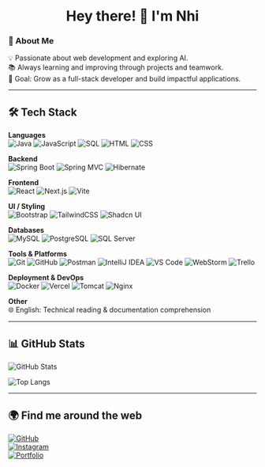 <h1 align="center">Hey there! 👋 I'm Nhi</h1>

### 🚀 About Me  
💡 Passionate about web development and exploring AI.  
📚 Always learning and improving through projects and teamwork.  
🎯 Goal: Grow as a full-stack developer and build impactful applications.  

---

## 🛠 Tech Stack  

**Languages**  
![Java](https://img.shields.io/badge/Java-ED8B00?style=for-the-badge&logo=openjdk&logoColor=white)
![JavaScript](https://img.shields.io/badge/JavaScript-F7DF1E?style=for-the-badge&logo=javascript&logoColor=black)
![SQL](https://img.shields.io/badge/SQL-336791?style=for-the-badge&logo=postgresql&logoColor=white)
![HTML](https://img.shields.io/badge/HTML5-E34F26?style=for-the-badge&logo=html5&logoColor=white)
![CSS](https://img.shields.io/badge/CSS3-1572B6?style=for-the-badge&logo=css3&logoColor=white)

**Backend**  
![Spring Boot](https://img.shields.io/badge/Spring_Boot-6DB33F?style=for-the-badge&logo=springboot&logoColor=white)
![Spring MVC](https://img.shields.io/badge/Spring%20MVC-6DB33F?style=for-the-badge&logo=spring&logoColor=white)
![Hibernate](https://img.shields.io/badge/Hibernate-59666C?style=for-the-badge&logo=hibernate&logoColor=white)

**Frontend**  
![React](https://img.shields.io/badge/React-20232A?style=for-the-badge&logo=react&logoColor=61DAFB)
![Next.js](https://img.shields.io/badge/Next.js-000000?style=for-the-badge&logo=nextdotjs&logoColor=white)
![Vite](https://img.shields.io/badge/Vite-646CFF?style=for-the-badge&logo=vite&logoColor=white)

**UI / Styling**  
![Bootstrap](https://img.shields.io/badge/Bootstrap-563D7C?style=for-the-badge&logo=bootstrap&logoColor=white)
![TailwindCSS](https://img.shields.io/badge/Tailwind_CSS-38B2AC?style=for-the-badge&logo=tailwind-css&logoColor=white)
![Shadcn UI](https://img.shields.io/badge/Shadcn_UI-black?style=for-the-badge&logo=radix-ui&logoColor=white)

**Databases**  
![MySQL](https://img.shields.io/badge/MySQL-4479A1?style=for-the-badge&logo=mysql&logoColor=white)
![PostgreSQL](https://img.shields.io/badge/PostgreSQL-316192?style=for-the-badge&logo=postgresql&logoColor=white)
![SQL Server](https://img.shields.io/badge/SQL%20Server-CC2927?style=for-the-badge&logo=microsoft-sql-server&logoColor=white)

**Tools & Platforms**  
![Git](https://img.shields.io/badge/Git-F05032?style=for-the-badge&logo=git&logoColor=white)
![GitHub](https://img.shields.io/badge/GitHub-181717?style=for-the-badge&logo=github&logoColor=white)
![Postman](https://img.shields.io/badge/Postman-FF6C37?style=for-the-badge&logo=postman&logoColor=white)
![IntelliJ IDEA](https://img.shields.io/badge/IntelliJ_IDEA-000000?style=for-the-badge&logo=intellij-idea&logoColor=white)
![VS Code](https://img.shields.io/badge/VS_Code-007ACC?style=for-the-badge&logo=visual-studio-code&logoColor=white)
![WebStorm](https://img.shields.io/badge/WebStorm-000000?style=for-the-badge&logo=webstorm&logoColor=white)
![Trello](https://img.shields.io/badge/Trello-0052CC?style=for-the-badge&logo=trello&logoColor=white)

**Deployment & DevOps**  
![Docker](https://img.shields.io/badge/Docker-2496ED?style=for-the-badge&logo=docker&logoColor=white)
![Vercel](https://img.shields.io/badge/Vercel-000000?style=for-the-badge&logo=vercel&logoColor=white)
![Tomcat](https://img.shields.io/badge/Apache_Tomcat-F8DC75?style=for-the-badge&logo=apache-tomcat&logoColor=black)
![Nginx](https://img.shields.io/badge/Nginx-009639?style=for-the-badge&logo=nginx&logoColor=white)

**Other**  
🌐 English: Technical reading & documentation comprehension  

---


## 📊 GitHub Stats  

![GitHub Stats](https://github-readme-stats.vercel.app/api?username=Yenhi6886&show_icons=true&theme=radical&count_private=true&cache_seconds=1800)  

![Top Langs](https://github-readme-stats.vercel.app/api/top-langs/?username=Yenhi6886&layout=compact&theme=radical&count_private=true&cache_seconds=1800)

---

## 🌍 Find me around the web  

[![GitHub](https://img.shields.io/badge/GitHub-181717?style=for-the-badge&logo=github&logoColor=white)](https://github.com/Yenhi6886)  
[![Instagram](https://img.shields.io/badge/Instagram-E4405F?style=for-the-badge&logo=instagram&logoColor=white)](https://bit.ly/47ZpSpx)  
[![Portfolio](https://img.shields.io/badge/Portfolio-000000?style=for-the-badge&logo=react&logoColor=white)](https://github.com/Yenhi6886/portfolio-nhi)  
